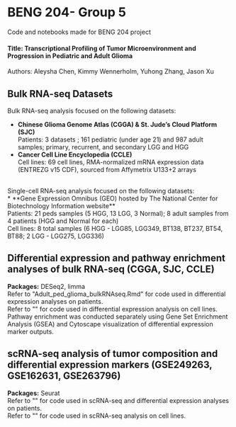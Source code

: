 # BENG 204- Group 5
Code and notebooks made for BENG 204 project <br/>
#### Title: Transcriptional Profiling of Tumor Microenvironment and Progression in Pediatric and Adult Glioma <br/>
Authors: Aleysha Chen, Kimmy Wennerholm, Yuhong Zhang, Jason Xu

## Bulk RNA-seq Datasets
Bulk RNA-seq analysis focused on the following datasets:<br/>
* **Chinese Glioma Genome Atlas (CGGA) & St. Jude’s Cloud Platform (SJC)** <br/>
Patients: 3 datasets ; 161 pediatric (under age 21) and 987 adult samples; primary, recurrent, and secondary LGG and HGG<br/>
* **Cancer Cell Line Encyclopedia (CCLE)** <br/>
Cell lines: 69 cell lines, RMA-normalized mRNA expression data (ENTREZG v15 CDF), sourced from Affymetrix U133+2 arrays<br/>
<br/>
Single-cell RNA-seq analysis focused on the following datasets:<br/>
* **Gene Expression Omnibus (GEO) hosted by The National Center for Biotechnology Information website** <br/>
Patients: 21 peds samples (5 HGG, 13 LGG, 3 Normal); 8 adult samples from 4 patients (HGG and Normal for each)<br/>
Cell lines: 8 total samples (6 HGG - LGG85, LGG349, BT138, BT237, BT54, BT88; 2 LGG - LGG275, LGG336)<br/>
  

## Differential expression and pathway enrichment analyses of bulk RNA-seq (CGGA, SJC, CCLE)
**Packages:** DESeq2, limma <br/>
Refer to "Adult_ped_glioma_bulkRNAseq.Rmd" for code used in differential expression analyses on patients. <br/>
Refer to "" for code used in differential expression analysis on cell lines. <br/>
Pathway enrichment was conducted separately using Gene Set Enrichment Analysis (GSEA) and Cytoscape visualization of differential expression marker outputs.

## scRNA-seq analysis of tumor composition and differential expression markers (GSE249263, GSE162631, GSE263796)
**Packages:** Seurat <br/>
Refer to "" for code used in scRNA-seq and differential expression analyses on patients. <br/>
Refer to "" for code used in scRNA-seq analysis on cell lines. <br/>
